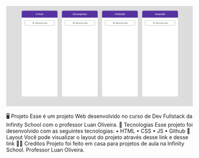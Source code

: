 <img src="Kanban.png" alt="">



🖥️ Projeto
Esse é um projeto Web desenvolvido no curso de Dev Fullstack da Infinity School com o professor Luan Oliveira.
🔎 Tecnologias
Esse projeto foi desenvolvido com as seguintes tecnologias:
•	HTML
•	CSS
•	JS
•	Github
🎨 Layout
Você pode visualizar o layout do projeto através desse link e desse link
🧑‍💻 Creditos
Projeto foi feito em casa para projetos de aula na Infinity School.
Professor Luan Oliveira.

